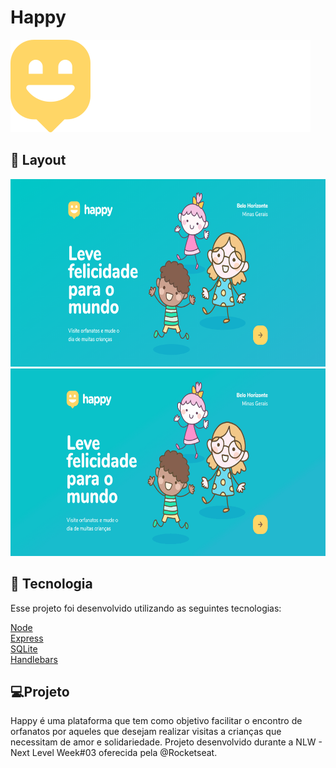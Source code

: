 <h1>Happy</h1>
<img src="./public/images/logo.svg" title="Home">

<h2>🎨 Layout</h2>
<img src="./public/images/imageHome.png" title="Home" widht="300" height="300">

<img src="./public/images/Happy.gif" title="Cadastro e Search" widht="300" height="300">

<h2>🚀 Tecnologia </h2>
<p>Esse projeto foi desenvolvido utilizando as seguintes tecnologias:</p>

<a href="https://nodejs.org/en/">Node</a><br />
<a href="https://expressjs.com/">Express</a><br />
<a href="https://www.sqlite.org/index.html">SQLite</a><br />
<a href="https://handlebarsjs.com/">Handlebars</a>

<h2>💻Projeto</h2>

<p>Happy é uma plataforma que tem como objetivo facilitar o encontro de orfanatos por aqueles que desejam realizar visitas a crianças que necessitam de amor e solidariedade.
Projeto desenvolvido durante a NLW - Next Level Week#03 oferecida pela @Rocketseat.</p>